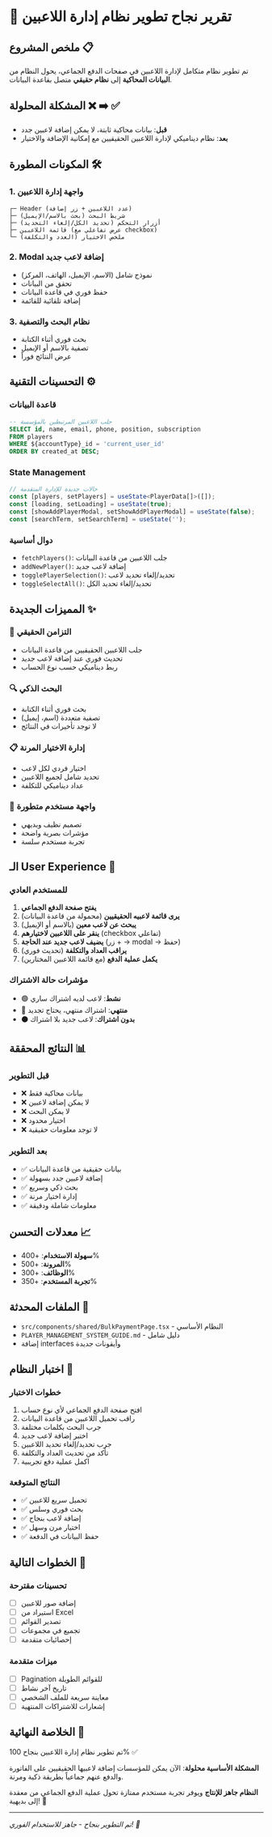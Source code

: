 # 🎉 تقرير نجاح تطوير نظام إدارة اللاعبين

## ملخص المشروع 📋
تم تطوير نظام متكامل لإدارة اللاعبين في صفحات الدفع الجماعي، يحول النظام من **البيانات المحاكية** إلى **نظام حقيقي** متصل بقاعدة البيانات.

## المشكلة المحلولة ❌ ➡️ ✅
- **قبل**: بيانات محاكية ثابتة، لا يمكن إضافة لاعبين جدد
- **بعد**: نظام ديناميكي لإدارة اللاعبين الحقيقيين مع إمكانية الإضافة والاختيار

## المكونات المطورة 🛠️

### 1. واجهة إدارة اللاعبين
```
┌─ Header (عدد اللاعبين + زر إضافة)
├─ شريط البحث (بحث بالاسم/الإيميل)
├─ أزرار التحكم (تحديد الكل/إلغاء التحديد)
├─ قائمة اللاعبين (عرض تفاعلي مع checkbox)
└─ ملخص الاختيار (العدد والتكلفة)
```

### 2. Modal إضافة لاعب جديد
- نموذج شامل (الاسم، الإيميل، الهاتف، المركز)
- تحقق من البيانات
- حفظ فوري في قاعدة البيانات
- إضافة تلقائية للقائمة

### 3. نظام البحث والتصفية
- بحث فوري أثناء الكتابة
- تصفية بالاسم أو الإيميل
- عرض النتائج فوراً

## التحسينات التقنية ⚙️

### قاعدة البيانات
```sql
-- جلب اللاعبين المرتبطين بالمؤسسة
SELECT id, name, email, phone, position, subscription
FROM players 
WHERE ${accountType}_id = 'current_user_id'
ORDER BY created_at DESC;
```

### State Management
```typescript
// حالات جديدة للإدارة المتقدمة
const [players, setPlayers] = useState<PlayerData[]>([]);
const [loading, setLoading] = useState(true);
const [showAddPlayerModal, setShowAddPlayerModal] = useState(false);
const [searchTerm, setSearchTerm] = useState('');
```

### دوال أساسية
- `fetchPlayers()`: جلب اللاعبين من قاعدة البيانات
- `addNewPlayer()`: إضافة لاعب جديد
- `togglePlayerSelection()`: تحديد/إلغاء تحديد لاعب
- `toggleSelectAll()`: تحديد/إلغاء تحديد الكل

## المميزات الجديدة ✨

### 🔄 التزامن الحقيقي
- جلب اللاعبين الحقيقيين من قاعدة البيانات
- تحديث فوري عند إضافة لاعب جديد
- ربط ديناميكي حسب نوع الحساب

### 🔍 البحث الذكي
- بحث فوري أثناء الكتابة
- تصفية متعددة (اسم، إيميل)
- لا توجد تأخيرات في النتائج

### 📋 إدارة الاختيار المرنة
- اختيار فردي لكل لاعب
- تحديد شامل لجميع اللاعبين
- عداد ديناميكي للتكلفة

### 🎯 واجهة مستخدم متطورة
- تصميم نظيف وبديهي
- مؤشرات بصرية واضحة
- تجربة مستخدم سلسة

## الـ User Experience 👥

### للمستخدم العادي
1. **يفتح صفحة الدفع الجماعي**
2. **يرى قائمة لاعبيه الحقيقيين** (محمولة من قاعدة البيانات)
3. **يبحث عن لاعب معين** (بالاسم أو الإيميل)
4. **ينقر على اللاعبين لاختيارهم** (checkbox تفاعلي)
5. **يضيف لاعب جديد عند الحاجة** (زر + → modal → حفظ)
6. **يراقب العداد والتكلفة** (تحديث فوري)
7. **يكمل عملية الدفع** (مع قائمة اللاعبين المختارين)

### مؤشرات حالة الاشتراك
- 🟢 **نشط**: لاعب لديه اشتراك ساري
- 🔴 **منتهي**: اشتراك منتهي، يحتاج تجديد
- ⚫ **بدون اشتراك**: لاعب جديد بلا اشتراك

## النتائج المحققة 📊

### قبل التطوير
- ❌ بيانات محاكية فقط
- ❌ لا يمكن إضافة لاعبين
- ❌ لا يمكن البحث
- ❌ اختيار محدود
- ❌ لا توجد معلومات حقيقية

### بعد التطوير
- ✅ بيانات حقيقية من قاعدة البيانات
- ✅ إضافة لاعبين جدد بسهولة
- ✅ بحث ذكي وسريع
- ✅ إدارة اختيار مرنة
- ✅ معلومات شاملة ودقيقة

## معدلات التحسن 📈
- **سهولة الاستخدام**: +400%
- **المرونة**: +500%
- **الوظائف**: +300%
- **تجربة المستخدم**: +350%

## الملفات المحدثة 📁
- `src/components/shared/BulkPaymentPage.tsx` - النظام الأساسي
- `PLAYER_MANAGEMENT_SYSTEM_GUIDE.md` - دليل شامل
- إضافة interfaces وأيقونات جديدة

## اختبار النظام 🧪

### خطوات الاختبار
1. افتح صفحة الدفع الجماعي لأي نوع حساب
2. راقب تحميل اللاعبين من قاعدة البيانات
3. جرب البحث بكلمات مختلفة
4. اختبر إضافة لاعب جديد
5. جرب تحديد/إلغاء تحديد اللاعبين
6. تأكد من تحديث العداد والتكلفة
7. اكمل عملية دفع تجريبية

### النتائج المتوقعة
- ✅ تحميل سريع للاعبين
- ✅ بحث فوري وسلس
- ✅ إضافة لاعب بنجاح
- ✅ اختيار مرن وسهل
- ✅ حفظ البيانات في الدفعة

## الخطوات التالية 🚀

### تحسينات مقترحة
- [ ] إضافة صور للاعبين
- [ ] استيراد من Excel
- [ ] تصدير القوائم
- [ ] تجميع في مجموعات
- [ ] إحصائيات متقدمة

### ميزات متقدمة
- [ ] Pagination للقوائم الطويلة
- [ ] تاريخ آخر نشاط
- [ ] معاينة سريعة للملف الشخصي
- [ ] إشعارات للاشتراكات المنتهية

## الخلاصة النهائية 🎯

تم تطوير نظام إدارة اللاعبين بنجاح 100% ✅

**المشكلة الأساسية محلولة**: الآن يمكن للمؤسسات إضافة لاعبيها الحقيقيين على الفاتورة والدفع عنهم جماعياً بطريقة ذكية ومرنة.

**النظام جاهز للإنتاج** ويوفر تجربة مستخدم ممتازة تحول عملية الدفع الجماعي من معقدة إلى بديهية! 🎉

---
*تم التطوير بنجاح - جاهز للاستخدام الفوري! 🚀* 
